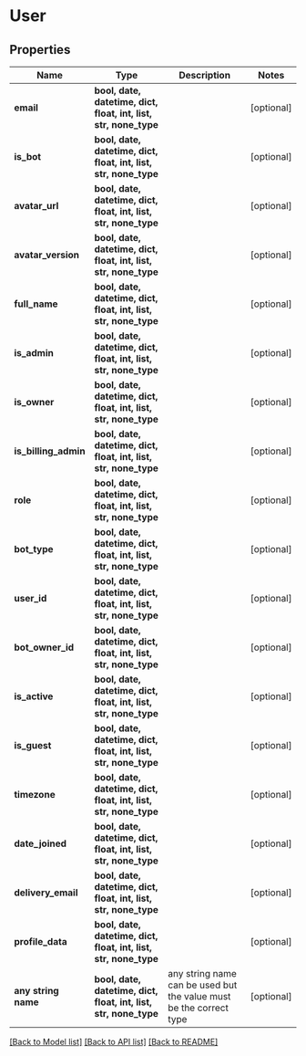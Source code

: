 # User


## Properties
Name | Type | Description | Notes
------------ | ------------- | ------------- | -------------
**email** | **bool, date, datetime, dict, float, int, list, str, none_type** |  | [optional] 
**is_bot** | **bool, date, datetime, dict, float, int, list, str, none_type** |  | [optional] 
**avatar_url** | **bool, date, datetime, dict, float, int, list, str, none_type** |  | [optional] 
**avatar_version** | **bool, date, datetime, dict, float, int, list, str, none_type** |  | [optional] 
**full_name** | **bool, date, datetime, dict, float, int, list, str, none_type** |  | [optional] 
**is_admin** | **bool, date, datetime, dict, float, int, list, str, none_type** |  | [optional] 
**is_owner** | **bool, date, datetime, dict, float, int, list, str, none_type** |  | [optional] 
**is_billing_admin** | **bool, date, datetime, dict, float, int, list, str, none_type** |  | [optional] 
**role** | **bool, date, datetime, dict, float, int, list, str, none_type** |  | [optional] 
**bot_type** | **bool, date, datetime, dict, float, int, list, str, none_type** |  | [optional] 
**user_id** | **bool, date, datetime, dict, float, int, list, str, none_type** |  | [optional] 
**bot_owner_id** | **bool, date, datetime, dict, float, int, list, str, none_type** |  | [optional] 
**is_active** | **bool, date, datetime, dict, float, int, list, str, none_type** |  | [optional] 
**is_guest** | **bool, date, datetime, dict, float, int, list, str, none_type** |  | [optional] 
**timezone** | **bool, date, datetime, dict, float, int, list, str, none_type** |  | [optional] 
**date_joined** | **bool, date, datetime, dict, float, int, list, str, none_type** |  | [optional] 
**delivery_email** | **bool, date, datetime, dict, float, int, list, str, none_type** |  | [optional] 
**profile_data** | **bool, date, datetime, dict, float, int, list, str, none_type** |  | [optional] 
**any string name** | **bool, date, datetime, dict, float, int, list, str, none_type** | any string name can be used but the value must be the correct type | [optional]

[[Back to Model list]](../README.md#documentation-for-models) [[Back to API list]](../README.md#documentation-for-api-endpoints) [[Back to README]](../README.md)


